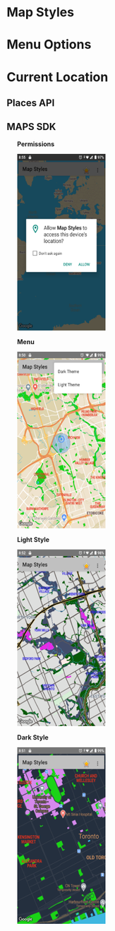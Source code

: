 # Map Styles 
# Menu Options 
# Current Location 
  
  ## Places API
  ## MAPS SDK
  
<ul>
  <p><b> Permissions </b></p>
  <img src="images/image1.png" width="200px" height="400px"/>

</ul>

<ul>
  <p><b> Menu </b></p>
  <img src="images/image2.png" width="200px" height="400px"/>
</ul>


<ul>
  <p><b> Light Style </b></p>
  <img src="images/image3.png" width="200px" height="400px"/>

</ul>


<ul>
  <p><b> Dark Style </b></p>
  <img src="images/image4.png" width="200px" height="400px"/>

</ul>
